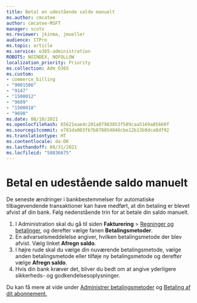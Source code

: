 ```yaml
---
title: Betal en udestående saldo manuelt
ms.author: cmcatee
author: cmcatee-MSFT
manager: scotv
ms.reviewer: jkinma, jmueller
audience: ITPro
ms.topic: article
ms.service: o365-administration
ROBOTS: NOINDEX, NOFOLLOW
localization_priority: Priority
ms.collection: Adm_O365
ms.custom:
- commerce_billing
- "9001506"
- "9147"
- "1500012"
- "9689"
- "1500018"
- "9690"
ms.date: 08/10/2021
ms.openlocfilehash: 65621eae4c201a07983853f589caa5169a85660f
ms.sourcegitcommit: e781da003fb7b878854846cbe12b13b9dca8df92
ms.translationtype: HT
ms.contentlocale: da-DK
ms.lasthandoff: 08/31/2021
ms.locfileid: "58836675"
---
```

# <a name="manually-pay-an-outstanding-balance"></a>Betal en udestående saldo manuelt

De seneste ændringer i bankbestemmelser for automatiske tilbagevendende transaktioner kan have medført, at din betaling er blevet afvist af din bank. Følg nedenstående trin for at betale din saldo manuelt.

1. I Administration skal du gå til siden **Fakturering** > [Regninger og betalinger](https://go.microsoft.com/fwlink/p/?linkid=2018806), og derefter vælge fanen **Betalingsmetoder**.
2. En advarselsmeddelelse angiver, hvilken betalingsmetode der blev afvist. Vælg linket **Afregn saldo**.
3. I højre rude skal du vælge din nuværende betalingsmetode, vælge anden betalingsmetode eller tilføje ny betalingsmetode og derefter vælge **Afregn saldo**.
4. Hvis din bank kræver det, bliver du bedt om at angive yderligere sikkerheds- og godkendelsesoplysninger.

Du kan få mere at vide under [Administrer betalingsmetoder](https://docs.microsoft.com/microsoft-365/commerce/billing-and-payments/manage-payment-methods) og [Betaling af dit abonnement.](https://docs.microsoft.com/microsoft-365/commerce/billing-and-payments/pay-for-your-subscription)
